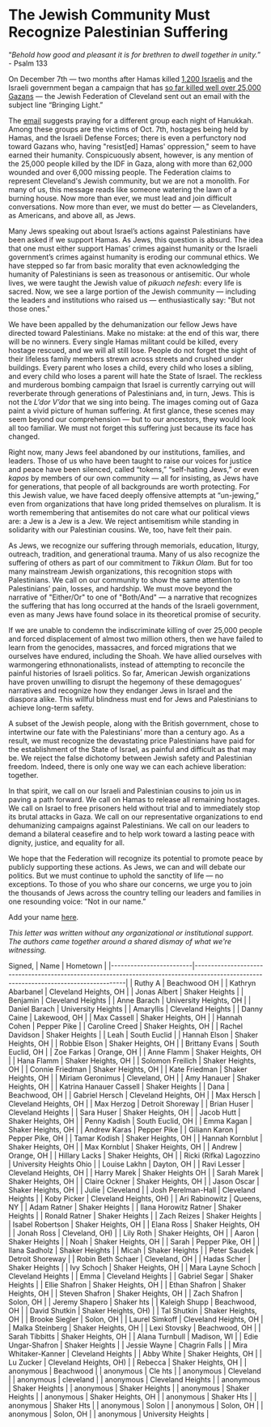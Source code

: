 # The Jewish Community Must Recognize Palestinian Suffering


“*Behold how good and pleasant it is for brethren to dwell together in unity.*” - Psalm 133

On December 7th — two months after Hamas killed [1,200 Israelis](https://www.nytimes.com/2023/11/12/world/middleeast/israel-death-toll-hamas-attack.html) and the Israeli government began a campaign that has [so far killed well over 25,000 Gazans](https://www.reuters.com/world/middle-east/death-toll-israeli-strikes-gaza-passes-25000-gaza-health-officials-say-2024-01-21/) — the Jewish Federation of Cleveland sent out an email with the subject line “Bringing Light.”

The [email](https://www.jewishcleveland.org/news/blog/bringing_light/) suggests praying for a different group each night of Hanukkah. Among these groups are the victims of Oct. 7th, hostages being held by Hamas, and the Israeli Defense Forces; there is even a perfunctory nod toward Gazans who, having "resist[ed] Hamas' oppression," seem to have earned their humanity. Conspicuously absent, however, is any mention of the 25,000 people killed by the IDF in Gaza, along with more than 62,000 wounded and over 6,000 missing people. The Federation claims to represent Cleveland's Jewish community, but we are not a monolith. For many of us, this message reads like someone watering the lawn of a burning house. Now more than ever, we must lead and join difficult conversations. Now more than ever, we must do better — as Clevelanders, as Americans, and above all, as Jews.

Many Jews speaking out about Israel’s actions against Palestinians have been asked if we support Hamas. As Jews, this question is absurd. The idea that one must either support Hamas’ crimes against humanity or the Israeli government’s crimes against humanity is eroding our communal ethics. We have stepped so far from basic morality that even acknowledging the humanity of Palestinians is seen as treasonous or antisemitic. Our whole lives, we were taught the Jewish value of *pikuach nefesh*: every life is sacred. Now, we see a large portion of the Jewish community — including the leaders and institutions who raised us — enthusiastically say: "But not those ones." 

We have been appalled by the dehumanization our fellow Jews have directed toward Palestinians. Make no mistake: at the end of this war, there will be no winners. Every single Hamas militant could be killed, every hostage rescued, and we will all still lose. People do not forget the sight of their lifeless family members strewn across streets and crushed under buildings. Every parent who loses a child, every child who loses a sibling, and every child who loses a parent will hate the State of Israel. The reckless and murderous bombing campaign that Israel is currently carrying out will reverberate through generations of Palestinians and, in turn, Jews. This is not the *L’dor V’dor* that we sing into being. The images coming out of Gaza paint a vivid picture of human suffering. At first glance, these scenes may seem beyond our comprehension — but to our ancestors, they would look all too familiar. We must not forget this suffering just because its face has changed.

Right now, many Jews feel abandoned by our institutions, families, and leaders. Those of us who have been taught to raise our voices for justice and peace have been silenced, called “tokens,” “self-hating Jews,” or even *kapos* by members of our own community — all for insisting, as Jews have for generations, that people of all backgrounds are worth protecting. For this Jewish value, we have faced deeply offensive attempts at “un-jewing,” even from organizations that have long prided themselves on pluralism. It is worth remembering that antisemites do not care what our political views are: a Jew is a Jew is a Jew. We reject antisemitism while standing in solidarity with our Palestinian cousins. We, too, have felt their pain.

As Jews, we recognize our suffering through memorials, education, liturgy, outreach, tradition, and generational trauma. Many of us also recognize the suffering of others as part of our commitment to *Tikkun Olam*. But for too many mainstream Jewish organizations, this recognition stops with Palestinians. We call on our community to show the same attention to Palestinians’ pain, losses, and hardship. We must move beyond the narrative of "Either/Or" to one of "Both/And" — a narrative that recognizes the suffering that has long occurred at the hands of the Israeli government, even as many Jews have found solace in its theoretical promise of security.

If we are unable to condemn the indiscriminate killing of over 25,000 people and forced displacement of almost two million others, then we have failed to learn from the genocides, massacres, and forced migrations that we ourselves have endured, including the Shoah. We have allied ourselves with warmongering ethnonationalists, instead of attempting to reconcile the painful histories of Israeli politics. So far, American Jewish organizations have proven unwilling to disrupt the hegemony of these demagogues’ narratives and recognize how they endanger Jews in Israel and the diaspora alike. This willful blindness must end for Jews and Palestinians to achieve long-term safety.

A subset of the Jewish people, along with the British government, chose to intertwine our fate with the Palestinians’ more than a century ago. As a result, we must recognize the devastating price Palestinians have paid for the establishment of the State of Israel, as painful and difficult as that may be. We reject the false dichotomy between Jewish safety and Palestinian freedom. Indeed, there is only one way we can each achieve liberation: together.

In that spirit, we call on our Israeli and Palestinian cousins to join us in paving a path forward. We call on Hamas to release all remaining hostages. We call on Israel to free prisoners held without trial and to immediately stop its brutal attacks in Gaza. We call on our representative organizations to end dehumanizing campaigns against Palestinians. We call on our leaders to demand a bilateral ceasefire and to help work toward a lasting peace with dignity, justice, and equality for all.

We hope that the Federation will recognize its potential to promote peace by publicly supporting these actions. As Jews, we can and will debate our politics. But we must continue to uphold the sanctity of life — no exceptions. To those of you who share our concerns, we urge you to join the thousands of Jews across the country telling our leaders and families in one resounding voice: “Not in our name.”  

Add your name [here](https://docs.google.com/forms/d/e/1FAIpQLSc6N84YPxTcUhnXVO90urALeIatt25OgEnM0Cclw6Xa64W8YQ/viewform).

*This letter was written without any organizational or institutional support. The authors came together around a shared dismay of what we're witnessing.*

Signed,
| Name     | Hometown |
|-------------------------|---------------------------------------------------------------------------------------------------------------------------------------|
| Ruthy A                 | Beachwood OH                                                                                                                          |
| Kathryn Abarbanel       | Cleveland Heights, OH                                                                                                                 |
| Jonas Albert            | Shaker Heights                                                                                                                        |
| Benjamin                | Cleveland Heights                                                                                                                     |
| Anne Barach             | University Heights, OH                                                                                                                |
| Daniel Barach           | University Heights                                                                                                                    |
| Amaryllis               | Cleveland Heights                                                                                                                     |
| Danny Caine             | Lakewood, OH                                                                                                                          |
| Max Cassell             | Shaker Heights, OH                                                                                                                    |
| Hannah Cohen            | Pepper Pike                                                                                                                           |
| Caroline Creed          | Shaker Heights, OH                                                                                                                    |
| Rachel Davidson         | Shaker Heights                                                                                                                        |
| Leah                    | South Euclid                                                                                                                          |
| Hannah Elson            | Shaker Heights, OH                                                                                                                    |
| Robbie Elson            | Shaker Heights, OH                                                                                                                    |
| Brittany Evans          | South Euclid, OH                                                                                                                      |
| Zoe Farkas              | Orange, OH                                                                                                                            |
| Anne Flamm              | Shaker Heights, OH                                                                                                                    |
| Hana Flamm              | Shaker Heights, OH                                                                                                                    |
| Solomon Freilich        | Shaker Heights, OH                                                                                                                    |
| Connie Friedman         | Shaker Heights, OH                                                                                                                    |
| Kate Friedman           | Shaker Heights, OH                                                                                                                    |
| Miriam Geronimus        | Cleveland, OH                                                                                                                         |
| Amy Hanauer             | Shaker Heights, OH                                                                                                                    |
| Katrina Hanauer Cassell | Shaker Heights                                                                                                                        |
| Dana                    | Beachwood, OH                                                                                                                         |
| Gabriel Hersch          | Cleveland Heights, OH                                                                                                                 |
| Max Hersch              | Cleveland Heights, OH                                                                                                                 |
| Max Herzog              | Detroit Shoreway                                                                                                                      |
| Brian Huser             | Cleveland Heights                                                                                                                     |
| Sara Huser              | Shaker Heights, OH                                                                                                                    |
| Jacob Hutt              | Shaker Heights, OH                                                                                                                    |
| Penny Kadish            | South Euclid, OH                                                                                                                      |
| Emma Kagan              | Shaker Heights, OH                                                                                                                    |
| Andrew Karas            | Pepper Pike                                                                                                                           |
| Giliann Karon           | Pepper Pike, OH                                                                                                                       |
| Tamar  Kodish           | Shaker Heights, OH                                                                                                                    |
| Hannah Kornblut         | Shaker Heights, OH                                                                                                                    |
| Max Kornblut            | Shaker Heights, OH                                                                                                                    |
| Andrew                  | Orange, OH                                                                                                                            |
| Hillary Lacks           | Shaker Heights, OH                                                                                                                    |
| Ricki (Rifka) Lagozzino | University Heights Ohio                                                                                                               |
| Louise Lakhn            | Dayton, OH                                                                                                                            |
| Ravi Lesser             | Cleveland Heights, OH                                                                                                                 |
| Harry Marek             | Shaker Heights OH                                                                                                                     |
| Sarah Marek             | Shaker Heights, OH                                                                                                                    |
| Claire Ockner           | Shaker Heights, OH                                                                                                                    |
| Jason Oscar             | Shaker Heights, OH                                                                                                                    |
| Julie                   | Cleveland                                                                                                                             |
| Josh Perelman-Hall      | Cleveland Heights                                                                                                                     |
| Koby Picker             | Cleveland Heights, OH)                                                                                                                |
| Ari Rabinowitz          | Queens, NY                                                                                                                            |
| Adam Ratner             | Shaker Heights                                                                                                                        |
| Ilana Horowitz Ratner   | Shaker Heights                                                                                                                        |
| Ronald Ratner           | Shaker Heights                                                                                                                        |
| Zach Reizes             | Shaker Heights                                                                                                                        |
| Isabel Robertson        | Shaker Heights, OH                                                                                                                    |
| Elana Ross              | Shaker Heights, OH                                                                                                                    |
| Jonah Ross              | Cleveland, OH)                                                                                                                        |
| Lily Roth               | Shaker Heights, OH                                                                                                                    |
| Aaron                   | Shaker Heights                                                                                                                        |
| Noah                    | Shaker Heights, OH                                                                                                                    |
| Sarah                   | Pepper Pike, OH                                                                                                                       |
| Ilana Sadholz           | Shaker Heights                                                                                                                        |
| Micah                   | Shaker Heights                                                                                                                        |
| Peter Saudek            | Detroit Shoreway                                                                                                                      |
| Robin Beth Schaer       | Cleveland, OH                                                                                                                         |
| Hadas Scher             | Shaker Heights                                                                                                                        |
| Ivy Schoch              | Shaker Heights, OH                                                                                                                    |
| Mara Layne  Schoch      | Cleveland Heights                                                                                                                     |
| Emma                    | Cleveland Heights                                                                                                                     |
| Gabriel Segar           | Shaker Heights                                                                                                                        |
| Ellie Shafron           | Shaker Heights, OH                                                                                                                    |
| Ethan Shafron           | Shaker Heights, OH                                                                                                                    |
| Steven Shafron          | Shaker Heights, OH                                                                                                                    |
| Zach Shafron            | Solon, OH                                                                                                                             |
| Jeremy Shapero          | Shaker hts                                                                                                                            |
| Kaleigh Shupp           | Beachwood, OH                                                                                                                         |
| David Shutkin           | Shaker Heights, OH)                                                                                                                   |
| Tal Shutkin             | Shaker Heights, OH                                                                                                                    |
| Brooke Siegler          | Solon, OH                                                                                                                             |
| Laurel Simkoff          | Cleveland Heights, OH                                                                                                                 |
| Malka Steinberg         | Shaker Heights, OH                                                                                                                    |
| Lexi Stovsky            | Beachwood, OH                                                                                                                         |
| Sarah Tibbitts          | Shaker Heights, OH                                                                                                                    |
| Alana Turnbull          | Madison, WI                                                                                                                           |
| Edie Ungar-Shafron      | Shaker Heights                                                                                                                        |
| Jessie  Wayne           | Chagrin Falls                                                                                                                         |
| Mira Whitaker-Kanner    | Cleveland Heights                                                                                                                     |
| Abby White              | Shaker Heights, OH                                                                                                                    |
| Lu Zucker               | Cleveland Heights, OH)                                                                                                                |
| Rebecca                 | Shaker Heights, OH                                                                                                                    |
| anonymous               | Beachwood                                                                                                                             |
| anonymous               | Cle hts                                                                                                                               |
| anonymous               | Cleveland                                                                                                                             |
| anonymous               | cleveland                                                                                                                             |
| anonymous               | Cleveland Heights                                                                                                                     |
| anonymous               | Shaker Heights                                                                                                                        |
| anonymous               | Shaker Heights                                                                                                                        |
| anonymous               | Shaker Heights                                                                                                                        |
| anonymous               | Shaker Heights, OH                                                                                                                    |
| anonymous               | Shaker Hts                                                                                                                            |
| anonymous               | Shaker Hts                                                                                                                            |
| anonymous               | Solon                                                                                                                                 |
| anonymous               | Solon, OH                                                                                                                             |
| anonymous               | Solon, OH                                                                                                                             |
| anonymous               | University Heights                                                                                                                    |
